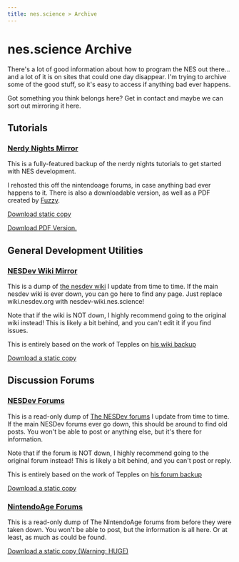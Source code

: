 ```yaml
---
title: nes.science > Archive 
---
```


# nes.science Archive

There's a lot of good information about how to program the NES out there... and a lot of it is on sites that could one day 
disappear. I'm trying to archive some of the good stuff, so it's easy to access if anything bad ever happens.

Got something you think belongs here? Get in contact and maybe we can sort out mirroring it here.

## Tutorials

### [Nerdy Nights Mirror](https://nerdy-nights.nes.science)

This is a fully-featured backup of the nerdy nights tutorials to get started with NES development. 

I rehosted this off the nintendoage forums, in case anything bad ever happens to it. There is also a downloadable version, as well as a PDF created by 
[Fuzzy](https://fuzzytek.ml/).

[Download static copy](https://nerdy-nights.nes.science/full_site.zip)

[Download PDF Version.](https://nerdy-nights.nes.science/downloads/Nerdy-Nights-NES-Tutorials-v1.pdf)

## General Development Utilities

### [NESDev Wiki Mirror](http://nesdev-wiki.nes.science/)

This is a dump of [the nesdev wiki](https://www.nesdev.org/) I update from time to time. 
If the main nesdev wiki is ever down, you can go here to find any page. Just replace wiki.nesdev.org with nesdev-wiki.nes.science!

Note that if the wiki is NOT down, I highly recommend going to the original wiki instead! This is likely a bit behind, and you can't edit it if you find issues.

This is entirely based on the work of Tepples on [his wiki backup](https://pineight.com/nesdev-temp/wikipages/)

[Download a static copy](http://nesdev-wiki.nes.science/nesdevwiki.zip)


## Discussion Forums

### [NESDev Forums](https://nesdev.nes.science/)

This is a read-only dump of [The NESDev forums](https://forums.nesdev.org/) I update from time to time. 
If the main NESDev forums ever go down, this should be around to find old posts. 
You won't be able to post or anything else, but it's there for information.

Note that if the forum is NOT down, I highly recommend going to the original forum instead! 
This is likely a bit behind, and you can't post or reply.

This is entirely based on the work of Tepples on [his forum backup](https://www.jsr2a03.com/nesdev-forum-mirror/f2/index.xhtml)

[Download a static copy](https://archive.nes.science/nesdev-forums/nesdev-forums.7z)

### [NintendoAge Forums](https://archive.nes.science/nintendoage-forums/)

This is a read-only dump of The NintendoAge forums from before they were taken down. 
You won't be able to post, but the information is all here. Or at least, as much as could be found.

[Download a static copy (Warning: HUGE)](https://archive.nes.science/nintendoage-forums/nintendoage-forums.zip)




